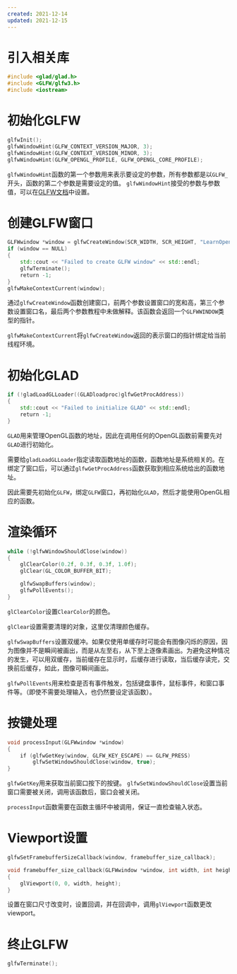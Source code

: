 ```yaml
---
created: 2021-12-14
updated: 2021-12-15
---
```

# 引入相关库

```cpp
#include <glad/glad.h>
#include <GLFW/glfw3.h>
#include <iostream>
```

# 初始化GLFW

```cpp
glfwInit();
glfwWindowHint(GLFW_CONTEXT_VERSION_MAJOR, 3);
glfwWindowHint(GLFW_CONTEXT_VERSION_MINOR, 3);
glfwWindowHint(GLFW_OPENGL_PROFILE, GLFW_OPENGL_CORE_PROFILE);
```

`glfwWindowHint`函数的第一个参数用来表示要设定的参数，所有参数都是以`GLFW_`开头，函数的第二个参数是需要设定的值。 `glfwWindowHint`接受的参数与参数值，可以在[GLFW文档](https://www.notion.so/Hellow-Window-8043f836bef641dcb87856decf739229)中设置。

# 创建GLFW窗口

```cpp
GLFWwindow *window = glfwCreateWindow(SCR_WIDTH, SCR_HEIGHT, "LearnOpenGL", NULL, NULL);
if (window == NULL)
{
    std::cout << "Failed to create GLFW window" << std::endl;
    glfwTerminate();
    return -1;
}
glfwMakeContextCurrent(window);
```

通过`glfwCreateWindow`函数创建窗口，前两个参数设置窗口的宽和高，第三个参数设置窗口名，最后两个参数教程中未做解释。该函数会返回一个`GLFWWINDOW`类型的指针。

`glfwMakeContextCurrent`将`glfwCreateWindow`返回的表示窗口的指针绑定给当前线程环境。

# 初始化GLAD

```cpp
if (!gladLoadGLLoader((GLADloadproc)glfwGetProcAddress))
{
    std::cout << "Failed to initialize GLAD" << std::endl;
    return -1;
}
```

`GLAD`用来管理OpenGL函数的地址，因此在调用任何的OpenGL函数前需要先对`GLAD`进行初始化。

需要给`gladLoadGLLoader`指定读取函数地址的函数，函数地址是系统相关的。在绑定了窗口后，可以通过`glfwGetProcAddress`函数获取到相应系统给出的函数地址。

因此需要先初始化`GLFW`，绑定`GLFW`窗口，再初始化`GLAD`，然后才能使用OpenGL相应的函数。

# 渲染循环

```cpp
while (!glfwWindowShouldClose(window))
{
    glClearColor(0.2f, 0.3f, 0.3f, 1.0f);
    glClear(GL_COLOR_BUFFER_BIT);

    glfwSwapBuffers(window);
    glfwPollEvents();
}
```

`glClearColor`设置`ClearColor`的颜色。 

`glClear`设置需要清理的对象，这里仅清理颜色缓存。

`glfwSwapBuffers`设置双缓冲。如果仅使用单缓存时可能会有图像闪烁的原因，因为图像并不是瞬间被画出，而是从左至右，从下至上逐像素画出。为避免这种情况的发生，可以用双缓存，当前缓存在显示时，后缓存进行读取，当后缓存读完，交换前后缓存，如此，图像可瞬间画出。 

`glfwPollEvents`用来检查是否有事件触发，包括键盘事件，鼠标事件，和窗口事件等。（即使不需要处理输入，也仍然要设定该函数）。

# 按键处理

```cpp
void processInput(GLFWwindow *window)
{
    if (glfwGetKey(window, GLFW_KEY_ESCAPE) == GLFW_PRESS)
        glfwSetWindowShouldClose(window, true);
}
```

`glfwGetKey`用来获取当前窗口按下的按键。 `glfwSetWindowShouldClose`设置当前窗口需要被关闭，调用该函数后，窗口会被关闭。

`processInput`函数需要在函数主循环中被调用，保证一直检查输入状态。

# Viewport设置

```cpp
glfwSetFramebufferSizeCallback(window, framebuffer_size_callback);

void framebuffer_size_callback(GLFWwindow *window, int width, int height)
{
    glViewport(0, 0, width, height);
}
```

设置在窗口尺寸改变时，设置回调，并在回调中，调用`glViewport`函数更改viewport。

# 终止GLFW

```cpp
glfwTerminate();
```